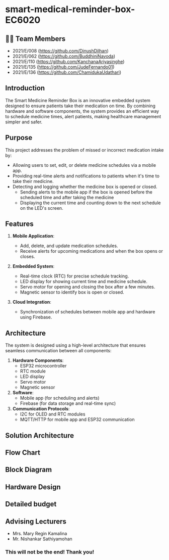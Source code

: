 # smart-medical-reminder-box-EC6020
## 👩‍💻 Team Members

- 2021/E/008 (https://github.com/DinushDilhan)
- 2021/E/062 (https://github.com/BuddhiniNavoda)
- 2021/E/110 (https://github.com/KanchanaAriyasinghe)
- 2021/E/135 (https://github.com/JudeFernando01)
- 2021/E/136 (https://github.com/ChamidukaUdathari)

##  Introduction
The Smart Medicine Reminder Box is an innovative embedded system designed to ensure patients take their medication on time. By combining hardware and software components, the system provides an efficient way to schedule medicine times, alert patients, making healthcare management simpler and safer.

##  Purpose
This project addresses the problem of missed or incorrect medication intake by:
- Allowing users to set, edit, or delete medicine schedules via a mobile app.
- Providing real-time alerts and notifications to patients when it's time to take their medicine.
- Detecting and logging whether the medicine box is opened or closed.
  - Sending alerts to the mobile app if the box is opened before the scheduled time and after taking the medicine
  - Displaying the current time and counting down to the next schedule on the LED's screen.

##  Features
1. **Mobile Application**:
   - Add, delete, and update medication schedules.
   - Receive alerts for upcoming medications and when the box opens or closes.

2. **Embedded System**:
   - Real-time clock (RTC) for precise schedule tracking.
   - LED display for showing current time and medicine schedule.
   - Servo motor for opening and closing the box after a few minutes.
   - Magnetic sensor to identify box is open or closed.
3. **Cloud Integration**:
   - Synchronization of schedules between mobile app and hardware using Firebase.

##  Architecture
The system is designed using a high-level architecture that ensures seamless communication between all components:
1. **Hardware Components**: 
   - ESP32 microcontroller
   - RTC module
   - LED display
   - Servo motor
   - Magnetic sensor
2. **Software**:
   - Mobile app (for scheduling and alerts)
   - Firebase (for data storage and real-time sync)
3. **Communication Protocols**:
   - I2C for OLED and RTC modules
   - MQTT/HTTP for mobile app and ESP32 communication
## Solution Architecture

## Flow Chart

## Block Diagram

## Hardware Design


## Detailed budget

## Advising Lecturers
  - Mrs. Mary Regin Kamalina
  - Mr. Nishankar Sathiyamohan

### This will not be the end! Thank you!
  

   

